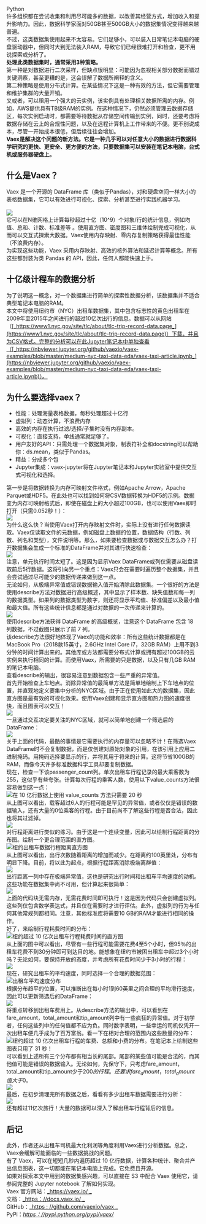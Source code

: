 Python<br />许多组织都在尝试收集和利用尽可能多的数据，以改善其经营方式，增加收入和提升影响力。因此，数据科学家面对50GB甚至500GB大小的数据集情况变得越来越普遍。<br />不过，这类数据集使用起来不太容易。它们足够小，可以装入日常笔记本电脑的硬盘驱动器中，但同时大到无法装入RAM，导致它们已经很难打开和检查，更不用说探索或分析了。<br />**处理此类数据集时，通常采用3种策略。**<br />第一种是对数据进行二次采样，但缺点很明显：可能因为忽视相关部分数据而错过关键洞察，甚至更糟的是，这会误解了数据所阐释的含义。<br />第二种策略是使用分布式计算。在某些情况下这是一种有效的方法，但它需要管理和维护集群的大量开销。<br />又或者，可以租用一个强大的云实例，该实例具有处理相关数据所需的内存。例如，AWS提供具有TB级RAM的实例。在这种情况下，仍然必须管理云数据存储区，每次实例启动时，都需要等待数据从存储空间传输到实例，同时，还要考虑将数据存储在云上的合规性问题，以及在远程计算机上工作带来的不便。更不别说成本，尽管一开始成本很低，但后续往往会增加。<br />**Vaex是解决这个问题的新方法。它是一种几乎可以对任意大小的数据进行数据科学研究的更快、更安全、更方便的方法，只要数据集可以安装在笔记本电脑，台式机或服务器硬盘上。**
<a name="Jnyl7"></a>
## 什么是Vaex？
Vaex 是一个开源的 DataFrame 库（类似于Pandas），对和硬盘空间一样大小的表格数据集，它可以有效进行可视化、探索、分析甚至进行实践机器学习。<br /> <br />![](./img/1658382348838-255d6b5b-fdbb-4b8e-bb6d-1bce55597a73.png)<br />它可以在N维网格上计算每秒超过十亿（10^9）个对象/行的统计信息，例如均值、总和、计数、标准差等 。使用直方图、密度图和三维体绘制完成可视化，从而可以交互式探索大数据。Vaex使用内存映射、零内存复制策略获得最佳性能（不浪费内存）。<br />为实现这些功能，Vaex 采用内存映射、高效的核外算法和延迟计算等概念。所有这些都封装为类 Pandas 的 API，因此，任何人都能快速上手。
<a name="jM0Mo"></a>
## 十亿级计程车的数据分析
为了说明这一概念，对一个数据集进行简单的探索性数据分析，该数据集并不适合典型笔记本电脑的RAM。<br />本文中将使用纽约市（NYC）出租车数据集，其中包含标志性的黄色出租车在2009年至2015年之间进行的超过10亿次出行的信息。数据可以从网站（[_https://www1.nyc.gov/site/tlc/about/tlc-trip-record-data.page_](https://www1.nyc.gov/site/tlc/about/tlc-trip-record-data.page)）下载，并且为CSV格式。完整的分析可以在此Jupyter笔记本中单独查看（[_https://nbviewer.jupyter.org/github/vaexio/vaex-examples/blob/master/medium-nyc-taxi-data-eda/vaex-taxi-article.ipynb_](https://nbviewer.jupyter.org/github/vaexio/vaex-examples/blob/master/medium-nyc-taxi-data-eda/vaex-taxi-article.ipynb)）。
<a name="y3mkp"></a>
## 为什么要选择vaex？

- 性能：处理海量表格数据，每秒处理超过十亿行
- 虚拟列：动态计算，不浪费内存
- 高效的内存在执行过滤/选择/子集时没有内存副本。
- 可视化：直接支持，单线通常就足够了。
- 用户友好的API：只需处理一个数据集对象，制表符补全和docstring可以帮助你：ds.mean<tab>，类似于Pandas。
- 精益：分成多个包
- Jupyter集成：vaex-jupyter将在Jupyter笔记本和Jupyter实验室中提供交互式可视化和选择。

第一步是将数据转换为内存可映射文件格式，例如Apache Arrow，Apache Parquet或HDF5。在此处也可以找到如何将CSV数据转换为HDF5的示例。数据变为内存可映射格式后，即使在磁盘上的大小超过100GB，也可以使用Vaex即时打开（只需0.052秒！）：<br />![](./img/1658382348910-fab2095f-3972-4837-9b8e-8911834e7ef0.png)<br />为什么这么快？当使用Vaex打开内存映射文件时，实际上没有进行任何数据读取。Vaex仅读取文件的元数据，例如磁盘上数据的位置，数据结构（行数、列数、列名和类型），文件说明等。那么，如果要检查数据或与数据交互怎么办？打开数据集会生成一个标准的DataFrame并对其进行快速检查：<br />![](./img/1658382348911-492fde45-1a19-4b6f-b606-ad48ea89f51c.jpeg)<br />注意，单元执行时间太短了。这是因为显示Vaex DataFrame或列仅需要从磁盘读取前后5行数据。这将引向另一个重点：Vaex只会在需要时遍历整个数据集，并且会尝试通过尽可能少的数据传递来做到这一点。<br />无论如何，从极端异常值或错误数据输入值开始清除此数据集。一个很好的方法是使用describe方法对数据进行高级概述，其中显示了样本数、缺失值数和每一列的数据类型。如果列的数据类型为数字，则还将显示平均值、标准偏差以及最小值和最大值。所有这些统计信息都是通过对数据的一次传递来计算的。<br />![](./img/1658382348904-0ad74a6a-6f54-46cc-985f-25dc3211173a.png)<br />使用describe方法获得 DataFrame 的高级概览，注意这个 DataFrame 包含 18 列数据，不过截图只展示了前 7 列。<br />该describe方法很好地体现了Vaex的功能和效率：所有这些统计数据都是在MacBook Pro（2018款15英寸，2.6GHz Intel Core i7，32GB RAM）上用不到3分钟的时间计算出来的。其他库或方法都需要分布式计算或拥有超过100GB的云实例来执行相同的计算。而使用Vaex，所需要的只是数据，以及只有几GB RAM的笔记本电脑。<br />查看describe的输出，很容易注意到数据包含一些严重的异常值。<br />首先开始检查上车地点。消除异常值的最简单方法是简单地绘制上下车地点的位置，并直观地定义要集中分析的NYC区域。由于正在使用如此大的数据集，因此直方图是最有效的可视化效果。使用Vaex创建和显示直方图和热力图的速度很快，而且图表可以交互！<br />![](./img/1658382348786-36a11d62-4794-4dcf-8491-b78d816bf776.png)<br />一旦通过交互决定要关注的NYC区域，就可以简单地创建一个筛选后的DataFrame： <br />![](./img/1658382349248-ca409f7f-deaf-4090-afd5-e96c6be699f5.png)<br />关于上面的代码，最酷的事情是它需要执行的内存量可以忽略不计！在筛选Vaex DataFrame时不会复制数据，而是仅创建对原始对象的引用，在该引用上应用二进制掩码。用掩码选择要显示的行，并将其用于将来的计算。这将节省100GB的RAM，而像今天许多标准数据科学工具却要复制数据。<br />现在，检查一下该passenger_count列。单次出租车行程记录的最大乘客数为255，这似乎有些夸张。计算每次行程的乘客人数，使用以下value_counts方法很容易做到这一点：<br />![在 10 亿行数据上使用 value_counts 方法只需要 20 秒](./img/1658382349316-ec33bf24-3da1-4586-a93c-ce5ba6cb6a31.jpeg "在 10 亿行数据上使用 value_counts 方法只需要 20 秒")<br />从上图可以看出，载客超过6人的行程可能是罕见的异常值，或者仅仅是错误的数据输入，还有大量的0位乘客的行程。由于目前尚不了解这些行程是否合法，因此也将其过滤掉。  <br />![](./img/1658382349358-dd8796d3-5327-46b3-9ca4-897c4dc69767.png)<br />对行程距离进行类似的练习。由于这是一个连续变量，因此可以绘制行程距离的分布图。绘制一个更合理范围的直方图。<br />![纽约出租车数据行程距离直方图](./img/1658382349440-fc3581b2-85f0-46a9-a465-4713279641ee.png "纽约出租车数据行程距离直方图")<br />从上图可以看出，出行次数随着距离的增加而减少。在距离约100英里处，分布有明显下降。目前，将以此为起点，根据行程距离消除极端离群值：<br />![](./img/1658382349451-430b49aa-b5b6-4797-ae7d-608a411c2663.png)<br />出行距离一列中存在极端异常值，这也是研究出行时间和出租车平均速度的动机。这些功能在数据集中尚不可用，但计算起来很简单：<br />![](./img/1658382349851-0b392fcc-6860-4432-b07a-c14a752c89ae.png)<br />上面的代码块无需内存，无需花费时间即可执行！这是因为代码只会创建虚拟列。这些列仅包含数学表达式，并且仅在需要时才进行评估。此外，虚拟列的行为与任何其他常规列都相同。注意，其他标准库将需要10 GB的RAM才能进行相同的操作。<br />好了，来绘制行程耗费时间的分布：<br />![纽约超过 10 亿次出租车行程耗费时间的直方图](./img/1658382349918-fb9f8f25-83cd-4894-9d8a-0ed4984a287d.png "纽约超过 10 亿次出租车行程耗费时间的直方图")<br />从上面的图中可以看出，尽管有一些行程可能需要花费4至5个小时，但95％的出租车花费不到30分钟即可到达目的地。能想象在纽约市被困出租车中超过3个小时吗？无论如何，要保持开放的态度，并考虑所有花费时间少于3小时的行程：<br />![](./img/1658382349895-9e14ab6c-3876-4cf1-9172-7946c8bb87fe.png)<br />现在，研究出租车的平均速度，同时选择一个合理的数据范围：<br />![出租车平均速度分布](./img/1658382349902-3fd097fc-87de-4732-8505-7068a8111bc3.png "出租车平均速度分布")<br />根据分布趋平的位置，可以推断出在每小时1到60英里之间合理的平均滑行速度，因此可以更新筛选后的DataFrame：<br />![](./img/1658382349982-0fecdb2c-b15c-4e55-b51e-5bac45305ca2.png)<br />将重点转移到出租车费用上。从describe方法的输出中，可以看到在fare_amount，total_amount和tip_amount列中有一些疯狂的异常值。对于初学者，任何这些列中的任何值都不应为负。同时数字表明，一些幸运的司机仅凭开一次出租车便几乎成为了百万富翁。看一下在相对合理的范围内这些数量的分布：<br />![纽约超过 10 亿次出租车行程的车费、总额和小费的分布。在笔记本上绘制这些图表只用了 31 秒！](./img/1658382350929-d0a1eaec-d127-45b4-b6d9-7d63777fb3fb.jpeg "纽约超过 10 亿次出租车行程的车费、总额和小费的分布。在笔记本上绘制这些图表只用了 31 秒！")<br />可以看到上述所有三个分布都有相当长的尾部。尾部的某些值可能是合法的，而其他值可能是错误的数据输入。无论如何，先保守下，只考虑fare_amount，total_amount和tip_amount少于$200的行程。还要求fare_amount，total_amount值大于$0。<br />![](./img/1658382350407-05d6dd7f-7aa6-4241-ab54-1fe3a8020b7f.png)<br />最后，在初步清理完所有数据之后，看看有多少出租车数据需要进行分析：<br />![](./img/1658382350585-6f6bef10-675c-4900-aecb-24e6a5051359.png)<br />还有超过11亿次旅行！大量的数据可以深入了解出租车行程背后的信息。
<a name="qdEAE"></a>
## 后记
此外，作者还从出租车司机最大化利润等角度利用Vaex进行分析数据。总之，Vaex会缓解可能面临的一些数据挑战的问题。<br />有了 Vaex，可以在短短几秒内遍历超过 10 亿行数据，计算各种统计、聚合并产出信息图表，这一切都能在笔记本电脑上完成。它免费且开源。<br />如果对探索本文中用到的数据集感兴趣，可以直接在 S3 中配合 Vaex 使用它，请参阅完整的 Jupyter notebook 了解如何实现。<br />Vaex 官方网站：[_https://vaex.io/ _](https://vaex.io/ )<br />文档：[_https：//docs.vaex.io/ _](https：//docs.vaex.io/ )<br />GitHub：[_https : //github.com/vaexio/vaex _]()<br />PyPi：[_https：//pypi.python.org/pypi/vaex/_](https：//pypi.python.org/pypi/vaex/)
